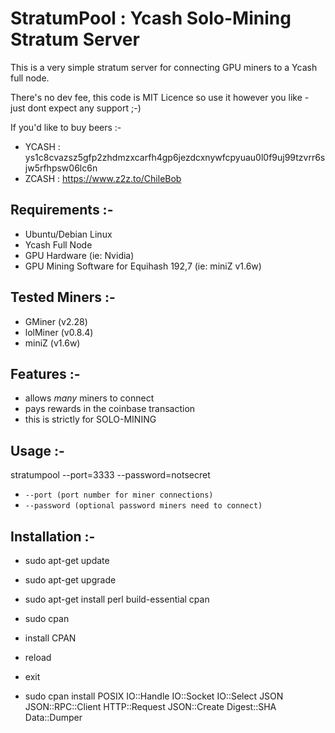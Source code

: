 # StratumPool : Ycash Solo-Mining Stratum Server

This is a very simple stratum server for connecting GPU miners to a Ycash full node.

There's no dev fee, this code is MIT Licence so use it however you like - just dont expect any support ;-)

If you'd like to buy beers :-

- YCASH : ys1c8cvazsz5gfp2zhdmzxcarfh4gp6jezdcxnywfcpyuau0l0f9uj99tzvrr6sjw5rfhpsw06lc6n
- ZCASH : https://www.z2z.to/ChileBob

## Requirements :-

- Ubuntu/Debian Linux
- Ycash Full Node
- GPU Hardware (ie: Nvidia)
- GPU Mining Software for Equihash 192,7 (ie: miniZ v1.6w)

## Tested Miners :-

- GMiner (v2.28)
- lolMiner (v0.8.4)
- miniZ (v1.6w)

## Features :-

- allows *many* miners to connect
- pays rewards in the coinbase transaction
- this is strictly for SOLO-MINING

## Usage :-

stratumpool --port=3333 --password=notsecret

* `--port (port number for miner connections)`
* `--password (optional password miners need to connect)`

## Installation  :-

* sudo apt-get update
* sudo apt-get upgrade
* sudo apt-get install perl build-essential cpan
* sudo cpan
* install CPAN
* reload
* exit

* sudo cpan install POSIX IO::Handle IO::Socket IO::Select JSON	JSON::RPC::Client HTTP::Request JSON::Create Digest::SHA Data::Dumper
